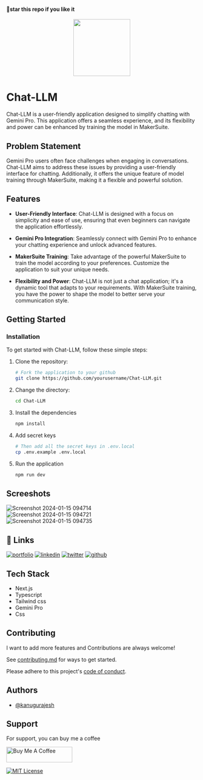 #### 🌟star this repo if you like it
<div align=center>
  <img src="https://github.com/kanugurajesh/Chat-LLM/assets/77529419/c0a35823-d02f-49ec-9029-a5a0446d1d57" alt="" width=150 height=150>
</div>

# Chat-LLM

Chat-LLM is a user-friendly application designed to simplify chatting with Gemini Pro. This application offers a seamless experience, and its flexibility and power can be enhanced by training the model in MakerSuite.

## Problem Statement

Gemini Pro users often face challenges when engaging in conversations. Chat-LLM aims to address these issues by providing a user-friendly interface for chatting. Additionally, it offers the unique feature of model training through MakerSuite, making it a flexible and powerful solution.

## Features

- **User-Friendly Interface**: Chat-LLM is designed with a focus on simplicity and ease of use, ensuring that even beginners can navigate the application effortlessly.

- **Gemini Pro Integration**: Seamlessly connect with Gemini Pro to enhance your chatting experience and unlock advanced features.

- **MakerSuite Training**: Take advantage of the powerful MakerSuite to train the model according to your preferences. Customize the application to suit your unique needs.

- **Flexibility and Power**: Chat-LLM is not just a chat application; it's a dynamic tool that adapts to your requirements. With MakerSuite training, you have the power to shape the model to better serve your communication style.

## Getting Started

### Installation

To get started with Chat-LLM, follow these simple steps:

1. Clone the repository: 
   ```bash
   # Fork the application to your github
   git clone https://github.com/yourusername/Chat-LLM.git
   ```
2. Change the directory:
     ```bash
     cd Chat-LLM
     ```
3. Install the dependencies
   ```bash
   npm install
   ```
4. Add secret keys
   ```bash
   # Then add all the secret keys in .env.local
   cp .env.example .env.local
   ```
5. Run the application
   ```bash
   npm run dev
   ```

## Screeshots

![Screenshot 2024-01-15 094714](https://github.com/kanugurajesh/Chat-LLM/assets/77529419/b49932f3-f16b-49e8-853e-70f2860990a7)
<br>
![Screenshot 2024-01-15 094721](https://github.com/kanugurajesh/Chat-LLM/assets/77529419/c07603a4-d214-4793-b0b6-4cd412cd7558)
<br>
![Screenshot 2024-01-15 094735](https://github.com/kanugurajesh/Chat-LLM/assets/77529419/d9087f0c-46df-413f-b34e-746f71d34f48)

## 🔗 Links
[![portfolio](https://img.shields.io/badge/my_portfolio-000?style=for-the-badge&logo=ko-fi&logoColor=white)](https://rajeshportfolio.me/)
[![linkedin](https://img.shields.io/badge/linkedin-0A66C2?style=for-the-badge&logo=linkedin&logoColor=white)](https://www.linkedin.com/in/rajesh-kanugu-aba8a3254/)
[![twitter](https://img.shields.io/badge/twitter-1DA1F2?style=for-the-badge&logo=twitter&logoColor=white)](https://twitter.com/exploringengin1)
[![github](https://img.shields.io/badge/my_portfolio-000?style=for-the-badge&logo=github&logoColor=white)](https://github.com/kanugurajesh)

## Tech Stack

- Next.js
- Typescript
- Tailwind css
- Gemini Pro
- Css

## Contributing

I want to add more features and Contributions are always welcome!

See [contributing.md](https://github.com/rajesh604/SnapScale/blob/main/contributing.md) for ways to get started.

Please adhere to this project's [code of conduct](https://github.com/rajesh604/SnapScale/blob/main/code_of_conduct.md).

## Authors

- [@kanugurajesh](https://github.com/kanugurajesh)

## Support

For support, you can buy me a coffee

<a href="https://www.buymeacoffee.com/kanugurajen" target="_blank"><img src="https://cdn.buymeacoffee.com/buttons/default-orange.png" alt="Buy Me A Coffee" height="41" width="174"></a>

[![MIT License](https://img.shields.io/badge/License-MIT-green.svg)](https://choosealicense.com/licenses/mit/)
